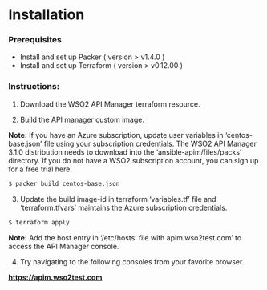 
# Installation

### Prerequisites


* Install and set up Packer ( version > v1.4.0 )
* Install and set up Terraform ( version > v0.12.00 )


### Instructions:

1. Download the WSO2 API Manager terraform resource.

2. Build the API manager custom image. 

**Note:**  If you have an Azure subscription, update user variables in ‘centos-base.json’  file using your subscription credentials. The WSO2 API Manager 3.1.0 distribution needs to download into the  ‘ansible-apim/files/packs’ directory. If you do not have a WSO2 subscription account, you can sign up for a free trial here. 

```bash
$ packer build centos-base.json 
```


3. Update the build image-id in terraform ‘variables.tf’ file and ‘terraform.tfvars’ maintains the Azure subscription credentials. 

```bash
$ terraform apply
```  
   
**Note:**  Add the host entry in  ‘/etc/hosts’ file with <PUBLIC-IP> apim.wso2test.com’  to access the  API Manager console. 

4. Try navigating to the following consoles from your favorite browser.

**https://apim.wso2test.com**
